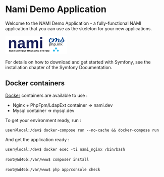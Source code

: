 Nami Demo Application
========================

Welcome to the NAMI Demo Application - a fully-functional NAMI
application that you can use as the skeleton for your new applications.

![Nami Logo](https://github.com/phpink/nami-core-bundle/raw/master/Docs/namiLogo.png)

For details on how to download and get started with Symfony, see the
installation chapter of the Symfony Documentation.

Docker containers
--------------

[Docker][1] containers are available to use :

* Nginx + PhpFpm/LdapExt container                       => nami.dev
* Mysql container                                        => mysql.dev

To get your environment ready, run :

    user@local:/dev$ docker-compose run --no-cache && docker-compose run
    
And get the application ready :

    user@local:/dev$ docker exec -ti nami_nginx /bin/bash
    
    root@ad46b:/var/www$ composer install  
    
    root@ad46b:/var/www$ php app/console check

[1]:  https://docs.docker.com/
